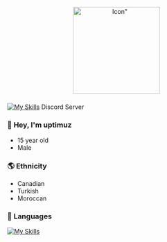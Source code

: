 <p align="center">
    <img width="200" height="200" src="https://cdn.discordapp.com/attachments/1142789930431561808/1145369971908689980/Untitled61_20230827105049.png" alt=Icon">
</p>
<p>
    <h1 style="font-size: 16px;"></h1>
</p>

[![My Skills](https://skillicons.dev/icons?i=discord&perline=3)](https://dsc.gg/uptimuz) Discord Server

### 👋 **Hey, I'm __uptimuz__**
-    15 year old
-    Male

### 🌎 **Ethnicity**
-   Canadian
-   Turkish
-   Moroccan

### 🐍  **Languages**
[![My Skills](https://skillicons.dev/icons?i=python,html,go&perline=3)](https://skillicons.dev)
<!---
uptimuz/uptimuz is a ✨ special ✨ repository because its `README.md` (this file) appears on your GitHub profile.
You can click the Preview link to take a look at your changes.
--->
